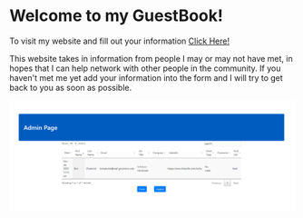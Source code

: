<h1>Welcome to my GuestBook!</h1>

<span>To visit my website and fill out your information </span>
<a href="http://bchadwick.greenriverdev.com/305/guestbook/index.php">Click Here!<a>
  
<p>This website takes in information from people I may or may not have met, in hopes that I can help network with other people in the community. If you haven't met me yet add your information into the form and I will try to get back to you as soon as possible.</p>

![alt text](https://github.com/bchadwic/guestbook/blob/main/adminpage.PNG?raw=true)

